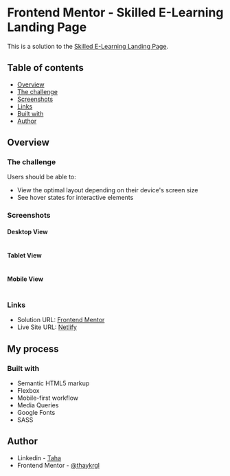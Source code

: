 # Frontend Mentor - Skilled E-Learning Landing Page

This is a solution to the [Skilled E-Learning Landing Page](https://www.frontendmentor.io/challenges/skilled-elearning-landing-page-S1ObDrZ8q).

## Table of contents

- [Overview](#overview)
- [The challenge](#the-challenge)
- [Screenshots](#screenshots)
- [Links](#links)
- [Built with](#built-with)
- [Author](#author)

## Overview

### The challenge

Users should be able to:

- View the optimal layout depending on their device's screen size
- See hover states for interactive elements


### Screenshots

#### Desktop View
<img src="./images/skilled-desktop.png" alt="">

#### Tablet View
<img src="./images/skilled-tablet.png" alt="">

#### Mobile View
<img src="./images/skilled-mobile.png" alt="">

### Links

- Solution URL: [Frontend Mentor](https://www.frontendmentor.io/profile/thaykrgl)
- Live Site URL: [Netlify](https://skilled-learning-page.netlify.app/)

## My process

### Built with

- Semantic HTML5 markup
- Flexbox
- Mobile-first workflow
- Media Queries
- Google Fonts
- SASS

## Author

- Linkedin - [Taha](https://www.linkedin.com/in/tahaaykiroglu)
- Frontend Mentor - [@thaykrgl](https://www.frontendmentor.io/profile/thaykrgl)
